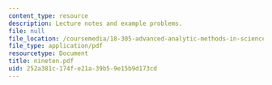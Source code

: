 ```yaml
---
content_type: resource
description: Lecture notes and example problems.
file: null
file_location: /coursemedia/18-305-advanced-analytic-methods-in-science-and-engineering-fall-2004/252a381c174fe21a39b59e15b9d173cd_nineten.pdf
file_type: application/pdf
resourcetype: Document
title: nineten.pdf
uid: 252a381c-174f-e21a-39b5-9e15b9d173cd
---
```


